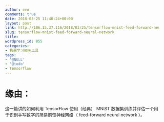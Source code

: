 ```yaml
---
author: evo
comments: true
date: 2018-03-25 11:40:24+00:00
layout: post
link: http://106.15.37.116/2018/03/25/tensorflow-mnist-feed-forward-neural-network/
slug: tensorflow-mnist-feed-forward-neural-network
title: 
wordpress_id: 855
categories:
- 机器学习相关工具
tags:
- '@NULL'
- '@todo'
- Tensorflow
---
```


<!-- more -->


# 缘由：


这一篇讲的如何利用 TensorFlow 使用（经典） MNIST 数据集训练并评估一个用于识别手写数字的简易前馈神经网络（ feed-forward neural network ）。
